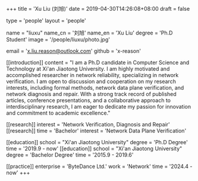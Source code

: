 +++
title = 'Xu Liu (刘旭)'
date = 2019-04-30T14:26:08+08:00
draft = false

type = 'people'
layout = 'people'

name = "liuxu"
name_cn = '刘旭'
name_en = 'Xu Liu'
degree = 'Ph.D Student'
image = '/people/liuxu/photo.jpg'

email = 'x.liu.reason@outlook.com'
github = 'x-reason'

[[introduction]]
    content = "I am a Ph.D candidate in Computer Science and Technology at Xi'an Jiaotong University. I am highly motivated and accomplished researcher in network reliability, specializing in network verification. I am open to discussion and cooperation on my research interests, including formal methods, network data plane verification, and network diagnosis and repair. With a strong track record of published articles, conference presentations, and a collaborative approach to interdisciplinary research, I am eager to dedicate my passion for innovation and commitment to academic excellence."

[[research]]
    interest = 'Network Verification, Diagnosis and Repair'
[[research]]
    time = 'Bachelor'
    interest = 'Network Data Plane Verification'

[[education]]
    school = "Xi'an Jiaotong University"
    degree = 'Ph.D Degree'
    time = '2019.9 - now'
[[education]]
    school = "Xi'an Jiaotong University"
    degree = 'Bachelor Degree'
    time = '2015.9 - 2019.6'

[[practice]]
    enterprise = 'ByteDance Ltd.'
    work = 'Network'
    time = '2024.4 - now'
+++
